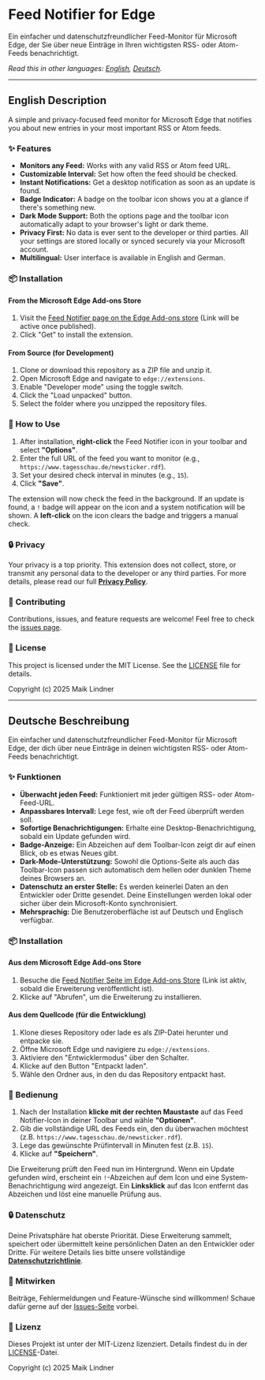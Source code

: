 # Feed Notifier for Edge

Ein einfacher und datenschutzfreundlicher Feed-Monitor für Microsoft Edge, der Sie über neue Einträge in Ihren wichtigsten RSS- oder Atom-Feeds benachrichtigt.

*Read this in other languages: [English](#english-description), [Deutsch](#deutsche-beschreibung).*

---

## English Description

A simple and privacy-focused feed monitor for Microsoft Edge that notifies you about new entries in your most important RSS or Atom feeds.



### ✨ Features

* **Monitors any Feed:** Works with any valid RSS or Atom feed URL.
* **Customizable Interval:** Set how often the feed should be checked.
* **Instant Notifications:** Get a desktop notification as soon as an update is found.
* **Badge Indicator:** A badge on the toolbar icon shows you at a glance if there's something new.
* **Dark Mode Support:** Both the options page and the toolbar icon automatically adapt to your browser's light or dark theme.
* **Privacy First:** No data is ever sent to the developer or third parties. All your settings are stored locally or synced securely via your Microsoft account.
* **Multilingual:** User interface is available in English and German.

### 📦 Installation

#### From the Microsoft Edge Add-ons Store

1.  Visit the [Feed Notifier page on the Edge Add-ons store](https://microsoftedge.microsoft.com/addons) (Link will be active once published).
2.  Click "Get" to install the extension.

#### From Source (for Development)

1.  Clone or download this repository as a ZIP file and unzip it.
2.  Open Microsoft Edge and navigate to `edge://extensions`.
3.  Enable "Developer mode" using the toggle switch.
4.  Click the "Load unpacked" button.
5.  Select the folder where you unzipped the repository files.

### 🚀 How to Use

1.  After installation, **right-click** the Feed Notifier icon in your toolbar and select **"Options"**.
2.  Enter the full URL of the feed you want to monitor (e.g., `https://www.tagesschau.de/newsticker.rdf`).
3.  Set your desired check interval in minutes (e.g., `15`).
4.  Click **"Save"**.

The extension will now check the feed in the background. If an update is found, a `!` badge will appear on the icon and a system notification will be shown. A **left-click** on the icon clears the badge and triggers a manual check.

### 🔒 Privacy

Your privacy is a top priority. This extension does not collect, store, or transmit any personal data to the developer or any third parties. For more details, please read our full **[Privacy Policy](PRIVACY.md)**.

### 🤝 Contributing

Contributions, issues, and feature requests are welcome! Feel free to check the [issues page](https://github.com/maiklindner/feefier/issues).

### 📜 License

This project is licensed under the MIT License. See the [LICENSE](LICENSE) file for details.

Copyright (c) 2025 Maik Lindner

---

## Deutsche Beschreibung

Ein einfacher und datenschutzfreundlicher Feed-Monitor für Microsoft Edge, der dich über neue Einträge in deinen wichtigsten RSS- oder Atom-Feeds benachrichtigt.



### ✨ Funktionen

* **Überwacht jeden Feed:** Funktioniert mit jeder gültigen RSS- oder Atom-Feed-URL.
* **Anpassbares Intervall:** Lege fest, wie oft der Feed überprüft werden soll.
* **Sofortige Benachrichtigungen:** Erhalte eine Desktop-Benachrichtigung, sobald ein Update gefunden wird.
* **Badge-Anzeige:** Ein Abzeichen auf dem Toolbar-Icon zeigt dir auf einen Blick, ob es etwas Neues gibt.
* **Dark-Mode-Unterstützung:** Sowohl die Options-Seite als auch das Toolbar-Icon passen sich automatisch dem hellen oder dunklen Theme deines Browsers an.
* **Datenschutz an erster Stelle:** Es werden keinerlei Daten an den Entwickler oder Dritte gesendet. Deine Einstellungen werden lokal oder sicher über dein Microsoft-Konto synchronisiert.
* **Mehrsprachig:** Die Benutzeroberfläche ist auf Deutsch und Englisch verfügbar.

### 📦 Installation

#### Aus dem Microsoft Edge Add-ons Store

1.  Besuche die [Feed Notifier Seite im Edge Add-ons Store](https://microsoftedge.microsoft.com/addons) (Link ist aktiv, sobald die Erweiterung veröffentlicht ist).
2.  Klicke auf "Abrufen", um die Erweiterung zu installieren.

#### Aus dem Quellcode (für die Entwicklung)

1.  Klone dieses Repository oder lade es als ZIP-Datei herunter und entpacke sie.
2.  Öffne Microsoft Edge und navigiere zu `edge://extensions`.
3.  Aktiviere den "Entwicklermodus" über den Schalter.
4.  Klicke auf den Button "Entpackt laden".
5.  Wähle den Ordner aus, in den du das Repository entpackt hast.

### 🚀 Bedienung

1.  Nach der Installation **klicke mit der rechten Maustaste** auf das Feed Notifier-Icon in deiner Toolbar und wähle **"Optionen"**.
2.  Gib die vollständige URL des Feeds ein, den du überwachen möchtest (z.B. `https://www.tagesschau.de/newsticker.rdf`).
3.  Lege das gewünschte Prüfintervall in Minuten fest (z.B. `15`).
4.  Klicke auf **"Speichern"**.

Die Erweiterung prüft den Feed nun im Hintergrund. Wenn ein Update gefunden wird, erscheint ein `!`-Abzeichen auf dem Icon und eine System-Benachrichtigung wird angezeigt. Ein **Linksklick** auf das Icon entfernt das Abzeichen und löst eine manuelle Prüfung aus.

### 🔒 Datenschutz

Deine Privatsphäre hat oberste Priorität. Diese Erweiterung sammelt, speichert oder übermittelt keine persönlichen Daten an den Entwickler oder Dritte. Für weitere Details lies bitte unsere vollständige **[Datenschutzrichtlinie](PRIVACY.md)**.

### 🤝 Mitwirken

Beiträge, Fehlermeldungen und Feature-Wünsche sind willkommen! Schaue dafür gerne auf der [Issues-Seite](https://github.com/maiklindner/feefier/issues) vorbei.

### 📜 Lizenz

Dieses Projekt ist unter der MIT-Lizenz lizenziert. Details findest du in der [LICENSE](LICENSE)-Datei.

Copyright (c) 2025 Maik Lindner